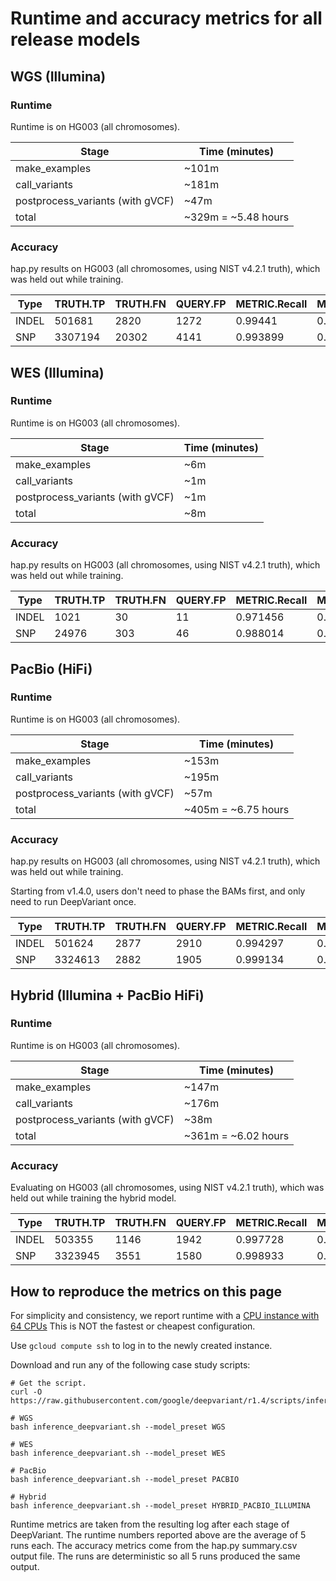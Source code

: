 # Runtime and accuracy metrics for all release models

## WGS (Illumina)

### Runtime

Runtime is on HG003 (all chromosomes).

Stage                            | Time (minutes)
-------------------------------- | -----------------
make_examples                    | ~101m
call_variants                    | ~181m
postprocess_variants (with gVCF) | ~47m
total                            | ~329m = ~5.48 hours

### Accuracy

hap.py results on HG003 (all chromosomes, using NIST v4.2.1 truth), which was
held out while training.

| Type  | TRUTH.TP | TRUTH.FN | QUERY.FP | METRIC.Recall | METRIC.Precision | METRIC.F1_Score |
| ----- | -------- | -------- | -------- | ------------- | ---------------- | --------------- |
| INDEL | 501681   | 2820     | 1272     | 0.99441       | 0.997573         | 0.995989        |
| SNP   | 3307194  | 20302    | 4141     | 0.993899      | 0.99875          | 0.996318        |

## WES (Illumina)

### Runtime

Runtime is on HG003 (all chromosomes).

Stage                            | Time (minutes)
-------------------------------- | -----------------
make_examples                    | ~6m
call_variants                    | ~1m
postprocess_variants (with gVCF) | ~1m
total                            | ~8m

### Accuracy

hap.py results on HG003 (all chromosomes, using NIST v4.2.1 truth), which was
held out while training.

| Type  | TRUTH.TP | TRUTH.FN | QUERY.FP | METRIC.Recall | METRIC.Precision | METRIC.F1_Score |
| ----- | -------- | -------- | -------- | ------------- | ---------------- | --------------- |
| INDEL | 1021     | 30       | 11       | 0.971456      | 0.989554         | 0.980421        |
| SNP   | 24976    | 303      | 46       | 0.988014      | 0.998162         | 0.993062        |

## PacBio (HiFi)

### Runtime

Runtime is on HG003 (all chromosomes).

Stage                            | Time (minutes)
-------------------------------- | -----------------
make_examples                    | ~153m
call_variants                    | ~195m
postprocess_variants (with gVCF) | ~57m
total                            | ~405m = ~6.75 hours

### Accuracy

hap.py results on HG003 (all chromosomes, using NIST v4.2.1 truth), which was
held out while training.

Starting from v1.4.0, users don't need to phase the BAMs first, and only need
to run DeepVariant once.

| Type  | TRUTH.TP | TRUTH.FN | QUERY.FP | METRIC.Recall | METRIC.Precision | METRIC.F1_Score |
| ----- | -------- | -------- | -------- | ------------- | ---------------- | --------------- |
| INDEL | 501624   | 2877     | 2910     | 0.994297      | 0.994461         | 0.994379        |
| SNP   | 3324613  | 2882     | 1905     | 0.999134      | 0.999428         | 0.999281        |

## Hybrid (Illumina + PacBio HiFi)

### Runtime

Runtime is on HG003 (all chromosomes).

Stage                            | Time (minutes)
-------------------------------- | -----------------
make_examples                    | ~147m
call_variants                    | ~176m
postprocess_variants (with gVCF) | ~38m
total                            | ~361m = ~6.02 hours

### Accuracy

Evaluating on HG003 (all chromosomes, using NIST v4.2.1 truth), which was held
out while training the hybrid model.

| Type  | TRUTH.TP | TRUTH.FN | QUERY.FP | METRIC.Recall | METRIC.Precision | METRIC.F1_Score |
| ----- | -------- | -------- | -------- | ------------- | ---------------- | --------------- |
| INDEL | 503355   | 1146     | 1942     | 0.997728      | 0.99634          | 0.997034        |
| SNP   | 3323945  | 3551     | 1580     | 0.998933      | 0.999525         | 0.999229        |

## How to reproduce the metrics on this page

For simplicity and consistency, we report runtime with a
[CPU instance with 64 CPUs](deepvariant-details.md#command-for-a-cpu-only-machine-on-google-cloud-platform)
This is NOT the fastest or cheapest configuration.

Use `gcloud compute ssh` to log in to the newly created instance.

Download and run any of the following case study scripts:

```
# Get the script.
curl -O https://raw.githubusercontent.com/google/deepvariant/r1.4/scripts/inference_deepvariant.sh

# WGS
bash inference_deepvariant.sh --model_preset WGS

# WES
bash inference_deepvariant.sh --model_preset WES

# PacBio
bash inference_deepvariant.sh --model_preset PACBIO

# Hybrid
bash inference_deepvariant.sh --model_preset HYBRID_PACBIO_ILLUMINA
```

Runtime metrics are taken from the resulting log after each stage of
DeepVariant. The runtime numbers reported above are the average of 5 runs each.
The accuracy metrics come from the hap.py summary.csv output file.
The runs are deterministic so all 5 runs produced the same output.

[CPU instance with 64 CPUs]: deepvariant-details.md#command-for-a-cpu-only-machine-on-google-cloud-platform
